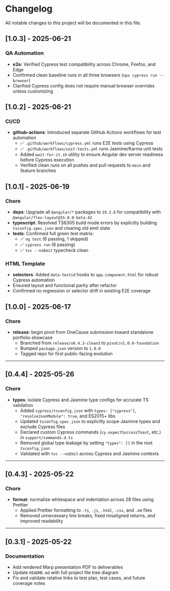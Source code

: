 # Changelog

All notable changes to this project will be documented in this file.

## [1.0.3] - 2025-06-21

### QA Automation

- **e2e:** Verified Cypress test compatibility across Chrome, Firefox, and Edge
- Confirmed clean baseline runs in all three browsers (`npx cypress run --browser`)
- Clarified Cypress config does not require manual browser overrides unless customizing

## [1.0.2] - 2025-06-21

### CI/CD

- **github-actions**: Introduced separate GitHub Actions workflows for test automation
  - ✅ `.github/workflows/cypress.yml` runs E2E tests using Cypress
  - ✅ `.github/workflows/unit-tests.yml` runs Jasmine/Karma unit tests
  - Added `wait-for-it.sh` utility to ensure Angular dev server readiness before Cypress execution
  - Verified clean runs on all pushes and pull requests to `main` and feature branches

## [1.0.1] - 2025-06-19

### Chore

- **deps**: Upgrade all `@angular/*` packages to `19.2.8` for compatibility with `@angular/flex-layout@15.0.0-beta.42`
- **typescript**: Resolved TS6305 build mode errors by explicitly building `tsconfig.spec.json` and clearing old emit state
- **tests**: Confirmed full green test matrix:
  - ✅ `ng test` (6 passing, 1 skipped)
  - ✅ `cypress run` (6 passing)
  - ✅ `tsc --noEmit` typecheck clean

### HTML Template

- **selectors**: Added `data-testid` hooks to `app.component.html` for robust Cypress automation
- Ensured layout and functional parity after refactor
- Confirmed no regression or selector drift in existing E2E coverage

## [1.0.0] - 2025-06-17

### Chore

- **release**: begin pivot from OneCause submission toward standalone portfolio showcase  
  - Branched from `release/v0.4.3-clean3` to `pivot/v1.0.0-foundation`  
  - Bumped `package.json` version to `1.0.0`  
  - Tagged repo for first public-facing evolution  

---

## [0.4.4] - 2025-05-26

### Chore

- **types**: isolate Cypress and Jasmine type configs for accurate TS validation  
  - Added `cypress/tsconfig.json` with `types: ["cypress"]`, `"resolveJsonModule": true`, and ES2015+ libs  
  - Updated `tsconfig.spec.json` to explicitly scope Jasmine types and exclude Cypress files  
  - Declared custom Cypress commands (`cy.expectSuccessToast`, etc.) in `support/commands.d.ts`  
  - Removed global type leakage by setting `"types": []` in the root `tsconfig.json`  
  - Validated with `tsc --noEmit` across Cypress and Jasmine contexts  

---

## [0.4.3] - 2025-05-22

### Chore

- **format**: normalize whitespace and indentation across 28 files using Prettier  
  - Applied Prettier formatting to `.ts`, `.js`, `.html`, `.css`, and `.md` files  
  - Removed unnecessary line breaks, fixed misaligned returns, and improved readability  

---

## [0.3.1] - 2025-05-22

### Documentation

- Add rendered Marp presentation PDF to deliverables  
- Update `README.md` with full project file tree diagram  
- Fix and validate relative links to test plan, test cases, and future coverage notes  
